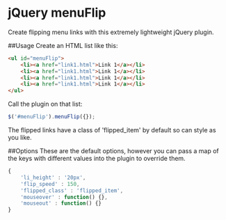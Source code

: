 jQuery menuFlip
===============

Create flipping menu links with this extremely lightweight jQuery plugin.

##Usage
Create an HTML list like this:
```html
<ul id="menuFlip">
    <li><a href="link1.html">Link 1</a></li>
    <li><a href="link1.html">Link 1</a></li>
    <li><a href="link1.html">Link 1</a></li>
    <li><a href="link1.html">Link 1</a></li>
</ul>
```

Call the plugin on that list:
```js
$('#menuFlip').menuFlip({});
```

The flipped links have a class of 'flipped_item' by default so can style as you like.

##Options
These are the default options, however you can pass a map of the keys with different values into the plugin to override them.
```js
{
    'li_height' : '20px', 
    'flip_speed' : 150, 
    'flipped_class' : 'flipped_item', 
    'mouseover' : function() {}, 
    'mouseout' : function() {}
}